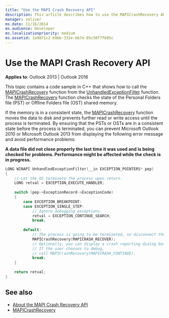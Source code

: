 ```yaml
---
title: "Use the MAPI Crash Recovery API"
description: This article describes how to use the MAPICrashRecovery API and provides syntax.
manager: soliver
ms.date: 11/16/2014
ms.audience: Developer
ms.localizationpriority: medium
ms.assetid: 1a9871c2-b9bb-332e-b67e-85c50f7f685c
---
```


# Use the MAPI Crash Recovery API

**Applies to**: Outlook 2013 | Outlook 2016
  
This topic contains a code sample in C++ that shows how to call the [MAPICrashRecovery](mapicrashrecovery.md) function from the [UnhandledExceptionFilter](https://msdn.microsoft.com/library/ms681401%28VS.85%29.aspx) function. The [MAPICrashRecovery](mapicrashrecovery.md) function checks the state of the Personal Folders file (PST) or Offline Folders file (OST) shared memory.

If the memory is in a consistent state, the [MAPICrashRecovery](mapicrashrecovery.md) function moves the data to disk and prevents further read or write access until the process is terminated. By ensuring that the PSTs or OSTs are in a consistent state before the process is terminated, you can prevent Microsoft Outlook 2010 or Microsoft Outlook 2013 from displaying the following error message and avoid performance problems:
  
**A data file did not close properly the last time it was used and is being checked for problems. Performance might be affected while the check is in progress.**
  
```cpp
LONG WINAPI UnhandledExceptionFilter(__in EXCEPTION_POINTERS* pep) 
{ 
    // Let the OS terminate the process upon return. 
    LONG retval = EXCEPTION_EXECUTE_HANDLER; 
 
    switch (pep->ExceptionRecord->ExceptionCode) 
    { 
        case EXCEPTION_BREAKPOINT: 
        case EXCEPTION_SINGLE_STEP: 
            // Ignore debugging exceptions. 
            retval = EXCEPTION_CONTINUE_SEARCH; 
            break; 
 
        default: 
            // The process is going to be terminated, so disconnect the MAPI database. 
            MAPICrashRecovery(MAPICRASH_RECOVER); 
            // Optionally, you can display a crash reporting dialog box here. 
            // If the user chooses to debug, 
            // call MAPICrashRecovery(MAPICRASH_CONTINUE). 
            break; 
    } 
 
    return retval; 
}
```

## See also

- [About the MAPI Crash Recovery API](about-the-mapi-crash-recovery-api.md)
- [MAPICrashRecovery](mapicrashrecovery.md)
